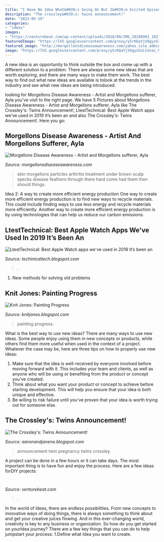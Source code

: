 ```yaml
---
title: "I Have No Idea What&#039;s Going On But I&#039;m Excited Episode ~ The Crossley&#039;s: Twins Announcement!"
description: "The crossley&#039;s: twins announcement!"
date: "2023-05-19"
categories:
- "ideas"
images:
- "https://venturebeat.com/wp-content/uploads/2018/09/IMG_20180903_102707-1.jpg?w=757"
featuredImage: "https://lh5.googleusercontent.com/proxy/ySrKQaYjS9gyxh2LConac_MYYrkvyv99GhyQxVgDM9BghxFyJWdhKaaCnlq7_YRFvAjaE0W3Xm9NYb787dQylNm0D_PfdJZh3_w3sNhGYA=w1200-h630-p-k-no-nu"
featured_image: "http://morgellonsdiseaseawareness.com/yahoo_site_admin/assets/images/rife3.161160047_std.jpg"
image: "https://lh5.googleusercontent.com/proxy/ySrKQaYjS9gyxh2LConac_MYYrkvyv99GhyQxVgDM9BghxFyJWdhKaaCnlq7_YRFvAjaE0W3Xm9NYb787dQylNm0D_PfdJZh3_w3sNhGYA=w1200-h630-p-k-no-nu"
---
```



A new idea is an opportunity to think outside the box and come up with a different solution to a problem. There are always some new ideas that are worth exploring, and there are many ways to make them work. The best way to find out what new ideas are available is tolook at the trends in the industry and see what new ideas are being introduced.

	

		
looking for Morgellons Disease Awareness - Artist and Morgellons sufferer, Ayla you've visit to the right page. We have 5 Pictures about Morgellons Disease Awareness - Artist and Morgellons sufferer, Ayla like The Crossley&#039;s: Twins Announcement!, LtestTechnical: Best Apple Watch apps we&#039;ve used in 2019 It’s been an and also The Crossley&#039;s: Twins Announcement!. Here you go:
		
    
## Morgellons Disease Awareness - Artist And Morgellons Sufferer, Ayla

<img loading=lazy src="http://morgellonsdiseaseawareness.com/yahoo_site_admin/assets/images/rife3.161160047_std.jpg" onerror="this.onerror=null;this.src='https://tse4.mm.bing.net/th?id=OIP.aPKbCaA9VE-X6OY765w_JwHaFj&amp;pid=15.1';" alt="Morgellons Disease Awareness - Artist and Morgellons sufferer, Ayla">

_Source: morgellonsdiseaseawareness.com_

>skin morgellons particles arthritis treatment under brown scalp specks disease feathers through there hard come had them then should things. 

	

Idea 2: A way to create more efficient energy production
One way to create more efficient energy production is to find new ways to recycle materials. This could include finding ways to use less energy and recycle materials more efficiently. Another way to create more efficient energy production is by using technologies that can help us reduce our carbon emissions.

    
## LtestTechnical: Best Apple Watch Apps We&#039;ve Used In 2019 It’s Been An

<img loading=lazy src="https://lh5.googleusercontent.com/proxy/ySrKQaYjS9gyxh2LConac_MYYrkvyv99GhyQxVgDM9BghxFyJWdhKaaCnlq7_YRFvAjaE0W3Xm9NYb787dQylNm0D_PfdJZh3_w3sNhGYA=w1200-h630-p-k-no-nu" onerror="this.onerror=null;this.src='https://tse1.mm.bing.net/th?id=OIP.RpA6hGS32hc2VIVNEvtmXwHaEK&amp;pid=15.1';" alt="LtestTechnical: Best Apple Watch apps we&#039;ve used in 2019 It’s been an">

_Source: techinicaltech.blogspot.com_

>. 

	

1. New methods for solving old problems

    
## Knit Jones: Painting Progress

<img loading=lazy src="http://2.bp.blogspot.com/_X5gvFBIH7fo/S6K8Ba3soLI/AAAAAAAACqc/JDzXlRjcLAk/w1200-h630-p-k-nu/IMG_2388.JPG" onerror="this.onerror=null;this.src='https://tse3.mm.bing.net/th?id=OIP.9u4MOLsKJdqLXIGpXaFlbwHaD4&amp;pid=15.1';" alt="Knit Jones: Painting Progress">

_Source: knitjones.blogspot.com_

>painting progress. 

	

What is the best way to use new ideas?
There are many ways to use new ideas. Some people enjoy using them in new concepts or products, while others find them more useful when used in the context of a project. Whatever the case may be, here are three tips on how to properly use new ideas:
1. Make sure that the idea is well-received by everyone involved before moving forward with it. This includes your team and clients, as well as anyone who will be using or benefiting from the product or concept you've created.
2. Think about what you want your product or concept to achieve before starting development. This will help you ensure that your idea is both unique and effective.
3. Be willing to risk failure until you've proven that your idea is worth trying out for someone else.

    
## The Crossley&#039;s: Twins Announcement!

<img loading=lazy src="https://2.bp.blogspot.com/-CPmKfhwqKh8/UhkFdRE-cdI/AAAAAAAACQA/IprOxwr_Y5s/s1600/DSC_0826.JPG" onerror="this.onerror=null;this.src='https://tse1.mm.bing.net/th?id=OIP.zJkWHfPcpnMDcATh_w7iOQHaFc&amp;pid=15.1';" alt="The Crossley&#039;s: Twins Announcement!">

_Source: aaronandjanene.blogspot.com_

>announcement twin pregnancy twins crossley. 

	

A project can be done in a few hours or it can take days. The most important thing is to have fun and enjoy the process. Here are a few ideas forDIY projects: 

    
## 

<img loading=lazy src="https://venturebeat.com/wp-content/uploads/2018/09/IMG_20180903_102707-1.jpg?w=757" onerror="this.onerror=null;this.src='https://tse3.mm.bing.net/th?id=OIP.Dnhhdm2edEw4m6F1HTB_ZgHaF3&amp;pid=15.1';" alt="">

_Source: venturebeat.com_

>. 

	

In the world of Ideas, there are endless possibilities. From new concepts to innovative ways of doing things, there is always something to think about and get your creative juices flowing. And in this ever-changing world, creativity is key to any business or organization. So how do you get started on yourIdea journey? There are a few key things that you can do to help jumpstart your process: 1.Define what Idea you want to create.

